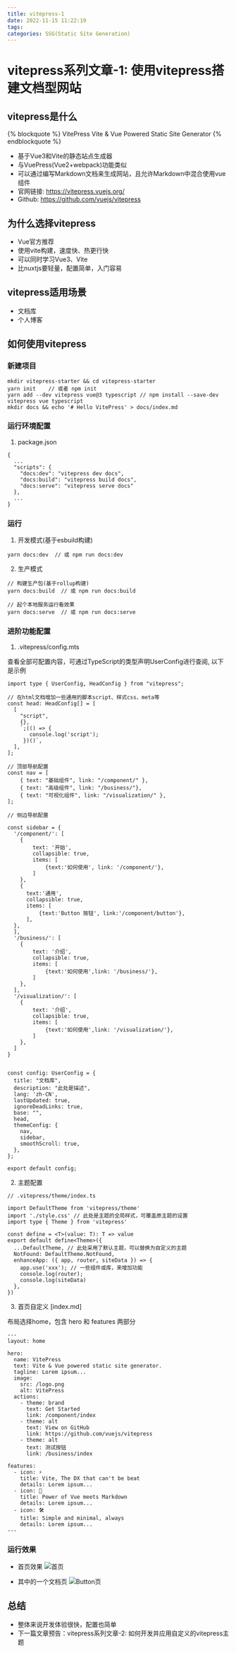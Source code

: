 ```yaml
---
title: vitepress-1
date: 2022-11-15 11:22:19
tags:
categories: SSG(Static Site Generation)
---
```


# vitepress系列文章-1: 使用vitepress搭建文档型网站

## vitepress是什么

{% blockquote %}
VitePress
Vite & Vue Powered Static Site Generator
{% endblockquote %}

- 基于Vue3和Vite的静态站点生成器
- 与VuePress(Vue2+webpack)功能类似
- 可以通过编写Markdown文档来生成网站，且允许Markdown中混合使用vue组件
- 官网链接: https://vitepress.vuejs.org/ 
- Github: https://github.com/vuejs/vitepress

## 为什么选择vitepress

- Vue官方推荐
- 使用vite构建，速度快、热更行快
- 可以同时学习Vue3、Vite
- 比nuxtjs要轻量，配置简单，入门容易

## vitepress适用场景

- 文档库
- 个人博客

## 如何使用vitepress

### 新建项目

```
mkdir vitepress-starter && cd vitepress-starter
yarn init    // 或者 npm init
yarn add --dev vitepress vue@3 typescript // npm install --save-dev vitepress vue typescript
mkdir docs && echo '# Hello VitePress' > docs/index.md
```

### 运行环境配置
1. package.json

```
{
  ...
  "scripts": {
    "docs:dev": "vitepress dev docs",
    "docs:build": "vitepress build docs",
    "docs:serve": "vitepress serve docs"
  },
  ...
}
```

### 运行

1. 开发模式(基于esbuild构建)

```
yarn docs:dev  // 或 npm run docs:dev
```
2. 生产模式

```
// 构建生产包(基于rollup构建)
yarn docs:build  // 或 npm run docs:build

// 起个本地服务运行看效果
yarn docs:serve  // 或 npm run docs:serve
```

### 进阶功能配置
1. .vitepress/config.mts

查看全部可配置内容，可通过TypeScript的类型声明UserConfig进行查阅, 以下是示例

```
import type { UserConfig, HeadConfig } from "vitepress";

// 在html文档增加一些通用的脚本script、样式css、meta等
const head: HeadConfig[] = [
  [
    "script",
    {},
    `;(() => {
       console.log('script');
     })()`,
  ],
];

// 顶部导航配置
const nav = [
    { text: "基础组件", link: "/component/" },
    { text: "高级组件", link: "/business/"},
    { text: "可视化组件", link: "/visualization/" },
];

// 侧边导航配置

const sidebar = {
  '/component/': [
    {
        text: '开始',
        collapsible: true,
        items: [
            {text:'如何使用', link: '/component/'},
        ]
    },
    {
      text:'通用',
      collapsible: true,
      items: [
          {text:'Button 按钮', link:'/component/button'},
      ],
  },
  ],
  '/business/': [
    {
        text: '介绍',
        collapsible: true,
        items: [
            {text:'如何使用',link: '/business/'},
        ]
    },
  ],
  '/visualization/': [
    {
        text: '介绍',
        collapsible: true,
        items: [
            {text:'如何使用',link: '/visualization/'},
        ]
    },
  ]
}


const config: UserConfig = {
  title: "文档库",
  description: "此处是描述",
  lang: 'zh-CN',
  lastUpdated: true,
  ignoreDeadLinks: true,
  base: "",
  head,
  themeConfig: {
    nav,
    sidebar,
    smoothScroll: true,
  },
};

export default config;
```

2. 主题配置

```
// .vitepress/theme/index.ts

import DefaultTheme from 'vitepress/theme'
import './style.css' // 此处是主题的全局样式，可覆盖原主题的设置
import type { Theme } from 'vitepress'

const define = <T>(value: T): T => value
export default define<Theme>({
  ...DefaultTheme, // 此处采用了默认主题，可以替换为自定义的主题
  NotFound: DefaultTheme.NotFound,
  enhanceApp: ({ app, router, siteData }) => {
    app.use('xxx'); // 一些组件或库，来增加功能
    console.log(router);
    console.log(siteData)
  },
})

```

3. 首页自定义 [index.md]

布局选择home，包含 hero 和 features 两部分

```
---
layout: home

hero:
  name: VitePress
  text: Vite & Vue powered static site generator.
  tagline: Lorem ipsum...
  image:
    src: /logo.png
    alt: VitePress
  actions:
    - theme: brand
      text: Get Started
      link: /component/index
    - theme: alt
      text: View on GitHub
      link: https://github.com/vuejs/vitepress
    - theme: alt
      text: 测试按钮
      link: /business/index

features:
  - icon: ⚡️
    title: Vite, The DX that can't be beat
    details: Lorem ipsum...
  - icon: 🖖
    title: Power of Vue meets Markdown
    details: Lorem ipsum...
  - icon: 🛠️
    title: Simple and minimal, always
    details: Lorem ipsum...
---

```

### 运行效果
- 首页效果
![首页](https://s1.ax1x.com/2022/11/17/ze2B59.png "首页")

- 其中的一个文档页
![Button页](https://s1.ax1x.com/2022/11/16/zZT0Tf.png "Button页")

## 总结

- 整体来说开发体验很快，配置也简单
- 下一篇文章预告：vitepress系列文章-2: 如何开发并应用自定义的vitepress主题